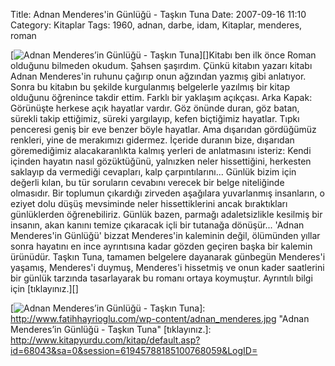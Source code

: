 Title: Adnan Menderes&#039;in Günlüğü - Taşkın Tuna
Date: 2007-09-16 11:10
Category: Kitaplar
Tags: 1960, adnan, darbe, idam, Kitaplar, menderes, roman

[![Adnan Menderes’in Günlüğü - Taşkın Tuna][]][]Kitabı ben ilk önce
Roman olduğunu bilmeden okudum. Şahsen şaşırdım. Çünkü kitabın yazarı
kitabı Adnan Menderes'in ruhunu çağırıp onun ağzından yazmış gibi
anlatıyor. Sonra bu kitabın bu şekilde kurgulanmış belgelerle yazılmış
bir kitap olduğunu öğrenince takdir ettim. Farklı bir yaklaşım
açıkçası.<!--more--> Arka Kapak: Görünüşte herkese açık hayatlar vardır.
Göz önünde duran, göz batan, sürekli takip ettiğimiz, süreki yargılayıp,
kefen biçtiğimiz hayatlar. Tıpkı penceresi geniş bir eve benzer böyle
hayatlar. Ama dışarıdan gördüğümüz renkleri, yine de merakımızı
gidermez. İçeride duranın bize, dışarıdan göremediğimiz alacakaranlıkta
kalmış yerleri de anlatmasını isteriz: Kendi içinden hayatın nasıl
gözüktüğünü, yalnızken neler hissettiğini, herkesten saklayıp da
vermediği cevapları, kalp çarpıntılarını... Günlük bizim için değerli
kılan, bu tür soruların cevabını verecek bir belge niteliğinde
olmasıdır. Bir toplumun çıkardığı zirveden aşağılara yuvarlanmış
insanların, o eziyet dolu düşüş mevsiminde neler hissettiklerini ancak
bıraktıkları günlüklerden öğrenebiliriz. Günlük bazen, parmağı
adaletsizlikle kesilmiş bir insanın, akan kanını temize çıkaracak içli
bir tutanağa dönüşür... 'Adnan Menderes'in Günlüğü' bizzat Menderes'in
kaleminin değil, ölümünden yıllar sonra hayatını en ince ayrıntısına
kadar gözden geçiren başka bir kalemin ürünüdür. Taşkın Tuna, tamamen
belgelere dayanarak günbegün Menderes'i yaşamış, Menderes'i duymuş,
Menderes'i hissetmiş ve onun kader saatlerini bir günlük tarzında
tasarlayarak bu romanı ortaya koymuştur. Ayrıntılı bilgi için
[tıklayınız.][]

  [Adnan Menderes’in Günlüğü - Taşkın Tuna]: http://www.fatihhayrioglu.com/wp-content/adnan_menderes.kucukresim.jpg
  [![Adnan Menderes’in Günlüğü - Taşkın Tuna][]]: http://www.fatihhayrioglu.com/wp-content/adnan_menderes.jpg
    "Adnan Menderes’in Günlüğü - Taşkın Tuna"
  [tıklayınız.]: http://www.kitapyurdu.com/kitap/default.asp?id=68043&sa=0&session=61945788185100768059&LogID=
